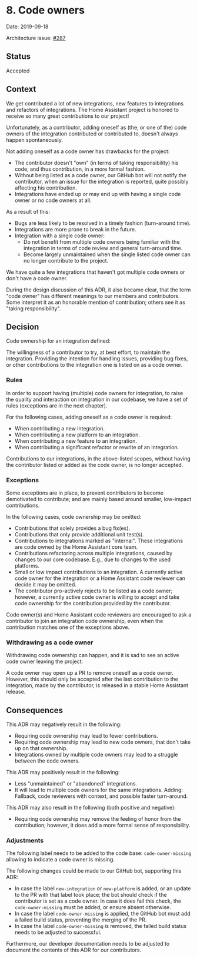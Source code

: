 # 8. Code owners

Date: 2019-09-18

Architecture issue: [#287](https://github.com/home-assistant/architecture/issues/287)

## Status

Accepted

## Context

We get contributed a lot of new integrations, new features to integrations and refactors of integrations. The Home Assistant project is honored to receive so many great contributions to our project!

Unfortunately, as a contributor, adding oneself as (the, or one of the) code owners of the integration contributed or contributed to, doesn't always happen spontaneously.

Not adding oneself as a code owner has drawbacks for the project:

- The contributor doesn't "own" (in terms of taking responsibility) his code, and thus contribution, in a more formal fashion.
- Without being listed as a code owner, our GitHub bot will not notify the contributor, when an issue for the integration is reported, quite possibly affecting his contribution.
- Integrations have ended up or may end up with having a single code owner or no code owners at all.

As a result of this:

- Bugs are less likely to be resolved in a timely fashion (turn-around time).
- Integrations are more prone to break in the future.
- Integration with a single code owner:
  - Do not benefit from multiple code owners being familiar with the integration in terms of code review and general turn-around time.
  - Become largely unmaintained when the single listed code owner can no longer contribute to the project.

We have quite a few integrations that haven't got multiple code owners or don't have a code owner.

During the design discussion of this ADR, it also became clear, that the term "code owner" has different meanings to our members and contributors. Some interpret it as an honorable mention of contribution; others see it as "taking responsibility".

## Decision

Code ownership for an integration defined:

The willingness of a contributor to try, at best effort, to maintain the integration. Providing the intention for handling issues, providing bug fixes, or other contributions to the integration one is listed on as a code owner.

### Rules

In order to support having (multiple) code owners for integration, to raise the quality and interaction on integration in our codebase, we have a set of rules (exceptions are in the next chapter).

For the following cases, adding oneself as a code owner is required:

- When contributing a new integration.
- When contributing a new platform to an integration.
- When contributing a new feature to an integration.
- When contributing a significant refactor or rewrite of an integration.

Contributions to our integrations, in the above-listed scopes, without having the contributor listed or added as the code owner, is no longer accepted.

### Exceptions

Some exceptions are in place, to prevent contributors to become demotivated to contribute; and are mainly based around smaller, low-impact contributions.

In the following cases, code ownership may be omitted:

- Contributions that solely provides a bug fix(es).
- Contributions that only provide additional unit test(s).
- Contributions to integrations marked as "internal". These integrations are code owned by the Home Assistant core team.
- Contributions refactoring across multiple integrations, caused by changes to our core codebase. E.g., due to changes to the used platforms.
- Small or low impact contributions to an integration. A currently active code owner for the integration or a Home Assistant code reviewer can decide it may be omitted.
- The contributor pro-actively rejects to be listed as a code owner; however, a currently active code owner is willing to accept and take code ownership for the contribution provided by the contributor.

Code owner(s) and Home Assistant code reviewers are encouraged to ask a contributor to join an integration code ownership, even when the contribution matches one of the exceptions above.

### Withdrawing as a code owner

Withdrawing code ownership can happen, and it is sad to see an active code owner leaving the project.

A code owner may open up a PR to remove oneself as a code owner. However, this should only be accepted after the last contribution to the integration, made by the contributor, is released in a stable Home Assistant release.

## Consequences

This ADR may negatively result in the following:

- Requiring code ownership may lead to fewer contributions.
- Requiring code ownership may lead to new code owners, that don't take up on that ownership.
- Integrations owned by multiple code owners may lead to a struggle between the code owners.

This ADR may positively result in the following:

- Less "unmaintained" or "abandoned" integrations.
- It will lead to multiple code owners for the same integrations. Adding: Fallback, code reviewers with context, and possible faster turn-around.

This ADR may also result in the following (both positive and negative):

- Requiring code ownership may remove the feeling of honor from the contribution; however, it does add a more formal sense of responsibility.

### Adjustments

The following label needs to be added to the code base: `code-owner-missing` allowing to indicate a code owner is missing.

The following changes could be made to our GitHub bot, supporting this ADR:

- In case the label `new-integration` or `new-platform` is added, or an update to the PR with that label took place; the bot should check if the contributor is set as a code owner. In case it does fail this check, the `code-owner-missing` must be added, or ensure absent otherwise.
- In case the label `code-owner-missing` is applied, the GitHub bot must add a failed build status, preventing the merging of the PR.
- In case the label `code-owner-missing` is removed, the failed build status needs to be adjusted to successful.

Furthermore, our developer documentation needs to be adjusted to document the contents of this ADR for our contributors.
